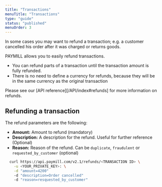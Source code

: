 ```yaml
---
title: "Transactions"
menuTitle: "Transactions"
type: "guide"
status: "published"
menuOrder: 3
---
```


In some cases you may want to refund a transaction; e.g. a customer cancelled his order after it was charged or returns goods.

PAYMILL allows you to easily refund transactions.

- You can refund parts of a transaction until the transaction amount is fully refunded.
- There is no need to define a currency for refunds, because they will be in the same currency as the original transaction

Please see our [API reference][/API/index#refunds] for more information on refunds.

## Refunding a transaction

The refund parameters are the following:

  - **Amount:** Amount to refund (mandatory)
  - **Description:** A description for the refund. Useful for further reference (Optional)
  - **Reason:** Reason of the refund. Can be `duplicate`, `fraudulent` or `requested_by_customer` (optional)

```bash
  curl https://api.paymill.com/v2.1/refunds/<TRANSACTION ID> \
    -u <YOUR_PRIVATE_KEY>: \
    -d "amount=4200"
    -d "description=Order cancelled"
    -d "reason=resquested_by_customer"
```
